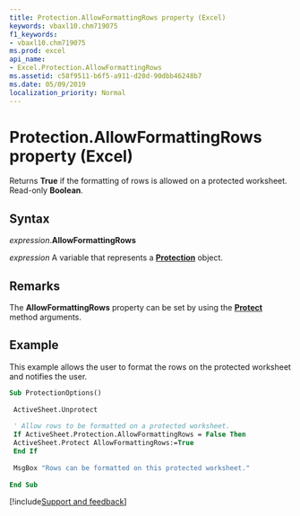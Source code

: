 ```yaml
---
title: Protection.AllowFormattingRows property (Excel)
keywords: vbaxl10.chm719075
f1_keywords:
- vbaxl10.chm719075
ms.prod: excel
api_name:
- Excel.Protection.AllowFormattingRows
ms.assetid: c58f9511-b6f5-a911-d20d-90dbb46248b7
ms.date: 05/09/2019
localization_priority: Normal
---
```



# Protection.AllowFormattingRows property (Excel)

Returns **True** if the formatting of rows is allowed on a protected worksheet. Read-only **Boolean**.


## Syntax

_expression_.**AllowFormattingRows**

_expression_ A variable that represents a **[Protection](Excel.Protection.md)** object.


## Remarks

The **AllowFormattingRows** property can be set by using the **[Protect](Excel.Worksheet.Protect.md)** method arguments.


## Example

This example allows the user to format the rows on the protected worksheet and notifies the user.

```vb
Sub ProtectionOptions() 
 
 ActiveSheet.Unprotect 
 
 ' Allow rows to be formatted on a protected worksheet. 
 If ActiveSheet.Protection.AllowFormattingRows = False Then 
 ActiveSheet.Protect AllowFormattingRows:=True 
 End If 
 
 MsgBox "Rows can be formatted on this protected worksheet." 
 
End Sub
```



[!include[Support and feedback](~/includes/feedback-boilerplate.md)]